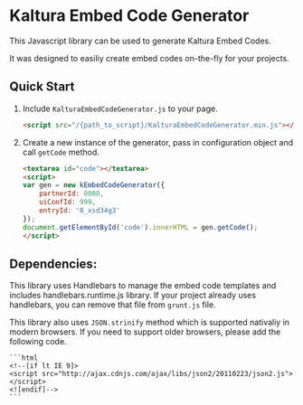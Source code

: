 # Kaltura Embed Code Generator

This Javascript library can be used to generate Kaltura Embed Codes.

It was designed to easiliy create embed codes on-the-fly for your projects.

## Quick Start

1. Include ```KalturaEmbedCodeGenerator.js``` to your page.

	```html
	<script src="/{path_to_script}/KalturaEmbedCodeGenerator.min.js"></script>
	```

2. Create a new instance of the generator, pass in configuration object and call ```getCode``` method.

	```html
	<textarea id="code"></textarea>
	<script>
	var gen = new kEmbedCodeGenerator({
		partnerId: 0000,
		uiConfId: 999,
		entryId: '0_xsd34g3'
	});
	document.getElementById('code').innerHTML = gen.getCode();
	</script>
	```


## Dependencies:

This library uses Handlebars to manage the embed code templates and includes handlebars.runtime.js library.
If your project already uses handlebars, you can remove that file from ```grunt.js``` file.

This library also uses ```JSON.strinify``` method which is supported nativaliy in modern browsers.
If you need to support older browsers, please add the following code.

	```html
	<!--[if lt IE 9]>
	<script src="http://ajax.cdnjs.com/ajax/libs/json2/20110223/json2.js"></script>
	<![endif]-->
	```
	
